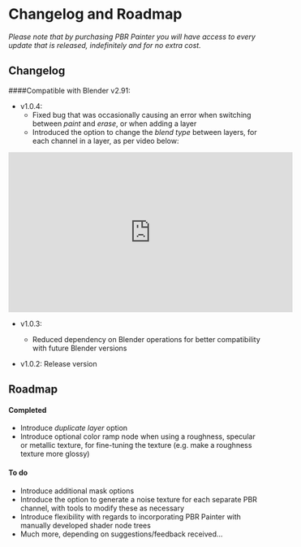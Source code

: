 # Changelog and Roadmap
_Please note that by purchasing PBR Painter you will have access to every update that is released, indefinitely and for no extra cost._

## Changelog

####Compatible with Blender v2.91:

- v1.0.4:
	- Fixed bug that was occasionally causing an error when switching between _paint_ and _erase_, or when adding a layer
	- Introduced the option to change the _blend type_ between layers, for each channel in a layer, as per video below:
<iframe width="560" height="315" src="https://www.youtube.com/embed/dMB1W2RppWw" frameborder="0" allow="accelerometer; autoplay; 
clipboard-write; encrypted-media; gyroscope; picture-in-picture" allowfullscreen></iframe>

- v1.0.3:
	- Reduced dependency on Blender operations for better compatibility with future Blender versions

- v1.0.2: Release version

## Roadmap

#### Completed
- Introduce _duplicate layer_ option
- Introduce optional color ramp node when using a roughness, specular or metallic texture, for fine-tuning the texture (e.g. make a roughness
texture more glossy)

#### To do
- Introduce additional mask options
- Introduce the option to generate a noise texture for each separate PBR channel, with tools to modify these as necessary
- Introduce flexibility with regards to incorporating PBR Painter with manually developed shader node trees
- Much more, depending on suggestions/feedback received...